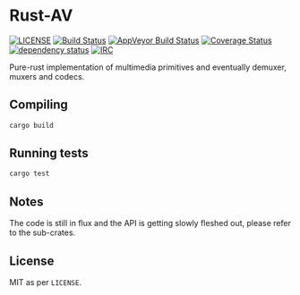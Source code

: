 # Rust-AV

[![LICENSE](https://img.shields.io/badge/license-MIT-blue.svg)](LICENSE)
[![Build Status](https://travis-ci.org/rust-av/rust-av.svg?branch=master)](https://travis-ci.org/rust-av/rust-av)
[![AppVeyor Build Status](https://ci.appveyor.com/api/projects/status/github/rust-av/rust-av?branch=master&svg=true)](https://ci.appveyor.com/project/lu-zero/rust-av/history)
[![Coverage Status](https://coveralls.io/repos/rust-av/rust-av/badge.svg?branch=master)](https://coveralls.io/r/rust-av/rust-av?branch=master)
[![dependency status](https://deps.rs/repo/github/rust-av/rust-av/status.svg)](https://deps.rs/repo/github/rust-av/rust-av)
[![IRC](https://img.shields.io/badge/irc-%23rust--av-blue.svg)](http://webchat.freenode.net?channels=%23rust-av&uio=d4)

Pure-rust implementation of multimedia primitives and eventually demuxer, muxers and codecs.

## Compiling

```bash
cargo build
```

## Running tests

```bash
cargo test
```

## Notes

The code is still in flux and the API is getting slowly fleshed out, please refer to the sub-crates.

## License

MIT as per `LICENSE`.
